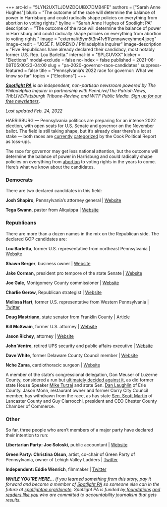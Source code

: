 +++
arc-id = "5LYN2UXTLJDMZDQUIBX7DMB4FE"
authors = ["Sarah Anne Hughes"]
blurb = "The outcome of the race will determine the balance of power in Harrisburg and could radically shape policies on everything from abortion to voting rights."
byline = "Sarah Anne Hughes of Spotlight PA"
description = "The outcome of the race will determine the balance of power in Harrisburg and could radically shape policies on everything from abortion to voting rights."
image = "external/t5ym5t3n41v51fzmnawcxyhmq4.jpeg"
image-credit = "JOSE F. MORENO / Philadelphia Inquirer"
image-description = "Five Republicans have already declared their candidacy, most notably former U.S. Rep. Lou Barletta."
internal-id = "SPLGUVXX"
kicker = "Elections"
modal-exclude = false
no-index = false
published = 2021-06-08T05:00:23-04:00
slug = "pa-2020-governor-race-candidates"
suppress-featured = false
title = "Pennsylvania’s 2022 race for governor: What we know so far"
topics = ["Elections"]
+++

<a href="https://www.spotlightpa.org/"><i><b>Spotlight PA</b></i></a><i> is an independent, non-partisan newsroom powered by The Philadelphia Inquirer in partnership with PennLive/The Patriot-News, TribLIVE/Pittsburgh Tribune-Review, and WITF Public Media. </i><a href="https://www.spotlightpa.org/newsletters"><i>Sign up for our free newsletters</i></a><i>.</i>

<i>Last updated Feb. 24, 2022</i>

HARRISBURG — Pennsylvania politicos are preparing for an intense 2022 election, with open seats for U.S. Senate and governor on the November ballot. The field is still taking shape, but it’s already clear there’s a lot at stake — both races are <a href="https://cookpolitical.com/ratings/governor-race-ratings">currently</a> <a href="https://cookpolitical.com/ratings/senate-race-ratings">categorized</a> by the Cook Political Report as toss-ups.

The race for governor may get less national attention, but the outcome will determine the balance of power in Harrisburg and could radically shape policies on everything from <a href="https://www.goerie.com/story/news/2021/05/25/pennsylvania-abortion-bills-advance/7430884002/">abortion</a> to voting rights in the years to come. Here’s what we know about the candidates.

<script src="https://www.spotlightpa.org/embed.js" async></script><div data-spl-embed-version="1" data-spl-src="https://www.spotlightpa.org/embeds/newsletter/"></div>

### Democrats

There are two declared candidates in this field:

<b>Josh Shapiro</b>, Pennsylvania’s attorney general | <a href="https://joshshapiro.org/" target="_blank">Website</a>

<b>Tega Swann</b>, pastor from Aliquippa | <a href="https://www.tegaswann.com/" target="_blank">Website</a>

### Republicans

There are more than a dozen names in the mix on the Republican side. The declared GOP candidates are:

<b>Lou Barletta</b>, former U.S. representative from northeast Pennsylvania | <a href="https://www.loubarletta.com/" target="_blank">Website</a>

<b>Shawn Berger</b>, business owner | <a href="https://bergerforpagov.org/" target="_blank">Website</a>

<b>Jake Corman,</b> president pro tempore of the state Senate | <a href="https://www.cormanforpa.com/" target="_blank">Website</a>

<b>Joe Gale</b>, Montgomery County commissioner | <a href="http://www.joegale.com/">Website</a>

<b>Charlie Gerow</b>, Republican strategist | <a href="https://www.charlieforgovernor.com/" target="_blank">Website</a>

<b>Melissa Hart</b>, former U.S. representative from Western Pennsylvania | <a href="https://twitter.com/hartofpgh" target="_blank">Twitter</a>

<b>Doug Mastriano</b>, state senator from Franklin County | <a href="https://www.inquirer.com/politics/pennsylvania/doug-mastriano-republican-pennsylvania-governor-election-20220108.html" target="_blank">Article</a>

<b>Bill McSwain</b>, former U.S. attorney | <a href="https://billmcswain.com/" target="_blank">Website</a>

<b>Jason Richey</b>, attorney | <a href="https://jasonrichey2022.com/">Website</a>

<b>John Ventre</b>, retired UPS security and public affairs executive | <a href="https://vote4ventre.blogspot.com/" target="_blank">Website</a>

<b>Dave White</b>, former Delaware County Council member | <a href="https://www.davewhiteforgovernor.com/" target="_blank">Website</a>

<b>Nche Zama</b>, cardiothoracic surgeon | <a href="https://www.zamaforpa.com/">Website</a>

<script src="https://www.spotlightpa.org/embed.js" async></script><div data-spl-embed-version="1" data-spl-src="https://www.spotlightpa.org/embeds/donate/?eyebrow_text=SUPPORT%20SPOTLIGHT%20PA&cta_text=YES%2C%20DOUBLE%20MY%20GIFT&teaser_text=Support%20Spotlight%20PA's%20vital%20investigative%20journalism%20for%20Pennsylvania%20and%20for%20a%20limited%20time%2C%20all%20gifts%20will%20be%20DOUBLED."></div>

A member of the state’s congressional delegation, Dan Meuser of Luzerne County, considered a run but <a href="https://www.timesleader.com/news/1517668/meuser-decides-not-to-run-for-governor-will-seek-re-election-to-congress" target="_blank">ultimately decided against it</a>, as did former state House Speaker <a href="https://www.post-gazette.com/news/politics-state/2022/01/20/Former-Pa-House-Speaker-Mike-Turzai-declares-he-is-not-running-for-governor/stories/202201200122" target="_blank">Mike Turzai</a> and state Sen. <a href="https://www.yourerie.com/news/local-news/senator-laughlin-endorses-pa-businessman-for-governor-after-dropping-out-of-race/" target="_blank">Dan Laughlin</a> of Erie County. Jason Monn, restaurant owner and former Corry City Council member, has withdrawn from the race, as has state <a href="https://lancasteronline.com/news/politics/state-sen-scott-martin-drops-out-of-pa-governors-race-citing-leg-injury/article_46e135c4-8b82-11ec-98bd-8f14c1b35b73.html" target="_blank">Sen. Scott Martin</a> of Lancaster County and Guy Ciarrocchi, president and CEO Chester County Chamber of Commerce.

### Other

So far, three people who aren’t members of a major party have declared their intention to run:

<b>Libertarian Party: Joe Soloski</b>, public accountant | <a href="https://www.joesoloski.com/">Website</a>

<b>Green Party: Christina Olson</b>, artist, co-chair of Green Party of Pennsylvania, owner of Lehigh Valley Ladders | <a href="https://twitter.com/christinaeolso1?lang=en">Twitter</a>

<b>Independent: Eddie Wenrich</b>, filmmaker | <a href="https://twitter.com/eddie7697?lang=en" target="_blank">Twitter</a>

<i><b>WHILE YOU’RE HERE...</b></i><i> If you learned something from this story, pay it forward and become a member of </i><a href="https://www.spotlightpa.org/"><i>Spotlight PA</i></a><i> so someone else can in the future at </i><a href="http://spotlightpa.org/donate"><i>spotlightpa.org/donate</i></a><i>. Spotlight PA is funded by</i><a href="https://www.spotlightpa.org/support"><i> foundations</i></a><i> </i><a href="https://www.spotlightpa.org/support"><i>and readers like you</i></a><i> who are committed to accountability journalism that gets results.</i>
